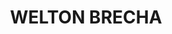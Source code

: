 ---
title: "WELTON BRECHA"
url: /san-luis-rio-colorado/welton-brecha-calzada-benjamin-flores/
shop: supermercado
---